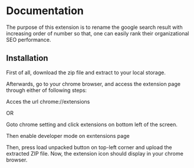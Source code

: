 # Documentation

<p>The purpose of this extension is to rename the google search result with increasing order of number so that, one can easily rank their organizational SEO performance.</p>

## Installation

<p>First of all, download the zip file and extract to your local storage.</p>
<p>Afterwards, go to your chrome browser, and access the extension page through either of following steps: </p>
<p>Acces the url chrome://extensions </p>
<p>OR</p>
<p>Goto chrome setting and click extensions on bottom left of the screen.</p>
<p>Then enable developer mode on exntensions page</p>
<p>Then, press load unpacked button on top-left corner and upload the extracted ZIP file. Now, the extension icon should display in your chrome browser.</p>

